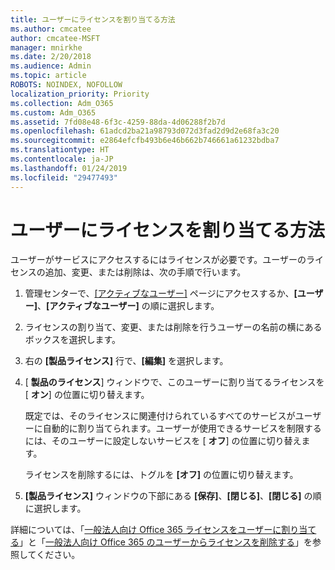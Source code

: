 ```yaml
---
title: ユーザーにライセンスを割り当てる方法
ms.author: cmcatee
author: cmcatee-MSFT
manager: mnirkhe
ms.date: 2/20/2018
ms.audience: Admin
ms.topic: article
ROBOTS: NOINDEX, NOFOLLOW
localization_priority: Priority
ms.collection: Adm_O365
ms.custom: Adm_O365
ms.assetid: 7fd08e48-6f3c-4259-88da-4d06288f2b7d
ms.openlocfilehash: 61adcd2ba21a98793d072d3fad2d9d2e68fa3c20
ms.sourcegitcommit: e2864efcfb493b6e46b662b746661a61232bdba7
ms.translationtype: HT
ms.contentlocale: ja-JP
ms.lasthandoff: 01/24/2019
ms.locfileid: "29477493"
---
```

# <a name="how-to-assign-a-license-to-a-user"></a>ユーザーにライセンスを割り当てる方法

ユーザーがサービスにアクセスするにはライセンスが必要です。ユーザーのライセンスの追加、変更、または削除は、次の手順で行います。
  
1. 管理センターで、[[アクティブなユーザー]](https://go.microsoft.com/fwlink/p/?linkid=834822) ページにアクセスするか、**[ユーザー]**、**[アクティブなユーザー]** の順に選択します。
    
2. ライセンスの割り当て、変更、または削除を行うユーザーの名前の横にあるボックスを選択します。
    
3. 右の **[製品ライセンス]** 行で、**[編集]** を選択します。
    
4. [ **製品のライセンス**] ウィンドウで、このユーザーに割り当てるライセンスを [ **オン**] の位置に切り替えます。 
    
    既定では、そのライセンスに関連付けられているすべてのサービスがユーザーに自動的に割り当てられます。ユーザーが使用できるサービスを制限するには、そのユーザーに設定しないサービスを [ **オフ**] の位置に切り替えます。 
    
    ライセンスを削除するには、トグルを **[オフ]** の位置に切り替えます。 
    
5. **[製品ライセンス]** ウィンドウの下部にある **[保存]**、**[閉じる]**、**[閉じる]** の順に選択します。
    
詳細については、「[一般法人向け Office 365 ライセンスをユーザーに割り当てる](https://support.office.com/article/997596b5-4173-4627-b915-36abac6786dc)」と「[一般法人向け Office 365 のユーザーからライセンスを削除する](https://support.office.com/article/9b497c85-d0a4-4735-80fa-d3565bc05bd1)」を参照してください。
  

